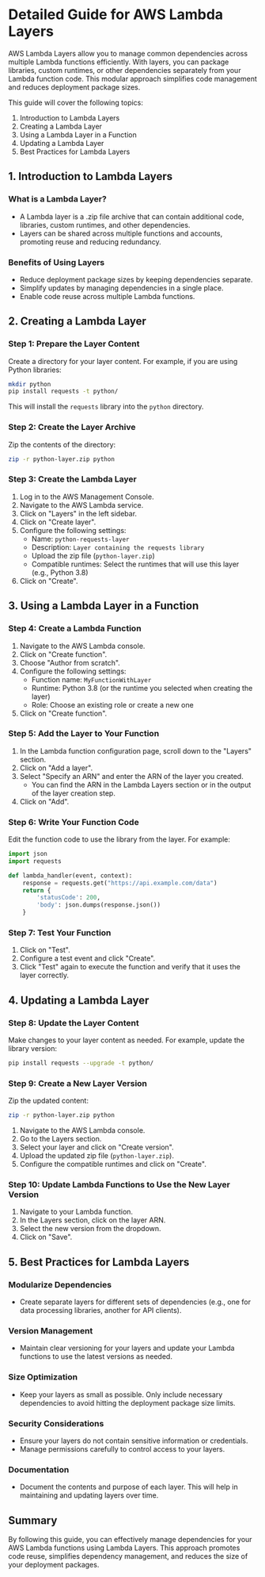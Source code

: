 # Detailed Guide for AWS Lambda Layers

AWS Lambda Layers allow you to manage common dependencies across multiple Lambda functions efficiently. With layers, you can package libraries, custom runtimes, or other dependencies separately from your Lambda function code. This modular approach simplifies code management and reduces deployment package sizes.

This guide will cover the following topics:
1. Introduction to Lambda Layers
2. Creating a Lambda Layer
3. Using a Lambda Layer in a Function
4. Updating a Lambda Layer
5. Best Practices for Lambda Layers

## 1. Introduction to Lambda Layers

### What is a Lambda Layer?
- A Lambda layer is a .zip file archive that can contain additional code, libraries, custom runtimes, and other dependencies.
- Layers can be shared across multiple functions and accounts, promoting reuse and reducing redundancy.

### Benefits of Using Layers
- Reduce deployment package sizes by keeping dependencies separate.
- Simplify updates by managing dependencies in a single place.
- Enable code reuse across multiple Lambda functions.

## 2. Creating a Lambda Layer

### Step 1: Prepare the Layer Content

Create a directory for your layer content. For example, if you are using Python libraries:

```bash
mkdir python
pip install requests -t python/
```

This will install the `requests` library into the `python` directory.

### Step 2: Create the Layer Archive

Zip the contents of the directory:

```bash
zip -r python-layer.zip python
```

### Step 3: Create the Lambda Layer

1. Log in to the AWS Management Console.
2. Navigate to the AWS Lambda service.
3. Click on "Layers" in the left sidebar.
4. Click on "Create layer".
5. Configure the following settings:
   - Name: `python-requests-layer`
   - Description: `Layer containing the requests library`
   - Upload the zip file (`python-layer.zip`)
   - Compatible runtimes: Select the runtimes that will use this layer (e.g., Python 3.8)
6. Click on "Create".

## 3. Using a Lambda Layer in a Function

### Step 4: Create a Lambda Function

1. Navigate to the AWS Lambda console.
2. Click on "Create function".
3. Choose "Author from scratch".
4. Configure the following settings:
   - Function name: `MyFunctionWithLayer`
   - Runtime: Python 3.8 (or the runtime you selected when creating the layer)
   - Role: Choose an existing role or create a new one
5. Click on "Create function".

### Step 5: Add the Layer to Your Function

1. In the Lambda function configuration page, scroll down to the "Layers" section.
2. Click on "Add a layer".
3. Select "Specify an ARN" and enter the ARN of the layer you created.
   - You can find the ARN in the Lambda Layers section or in the output of the layer creation step.
4. Click on "Add".

### Step 6: Write Your Function Code

Edit the function code to use the library from the layer. For example:

```python
import json
import requests

def lambda_handler(event, context):
    response = requests.get("https://api.example.com/data")
    return {
        'statusCode': 200,
        'body': json.dumps(response.json())
    }
```

### Step 7: Test Your Function

1. Click on "Test".
2. Configure a test event and click "Create".
3. Click "Test" again to execute the function and verify that it uses the layer correctly.

## 4. Updating a Lambda Layer

### Step 8: Update the Layer Content

Make changes to your layer content as needed. For example, update the library version:

```bash
pip install requests --upgrade -t python/
```

### Step 9: Create a New Layer Version

Zip the updated content:

```bash
zip -r python-layer.zip python
```

1. Navigate to the AWS Lambda console.
2. Go to the Layers section.
3. Select your layer and click on "Create version".
4. Upload the updated zip file (`python-layer.zip`).
5. Configure the compatible runtimes and click on "Create".

### Step 10: Update Lambda Functions to Use the New Layer Version

1. Navigate to your Lambda function.
2. In the Layers section, click on the layer ARN.
3. Select the new version from the dropdown.
4. Click on "Save".

## 5. Best Practices for Lambda Layers

### Modularize Dependencies
- Create separate layers for different sets of dependencies (e.g., one for data processing libraries, another for API clients).

### Version Management
- Maintain clear versioning for your layers and update your Lambda functions to use the latest versions as needed.

### Size Optimization
- Keep your layers as small as possible. Only include necessary dependencies to avoid hitting the deployment package size limits.

### Security Considerations
- Ensure your layers do not contain sensitive information or credentials.
- Manage permissions carefully to control access to your layers.

### Documentation
- Document the contents and purpose of each layer. This will help in maintaining and updating layers over time.

## Summary

By following this guide, you can effectively manage dependencies for your AWS Lambda functions using Lambda Layers. This approach promotes code reuse, simplifies dependency management, and reduces the size of your deployment packages.
